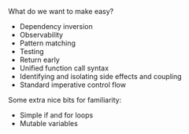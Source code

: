 What do we want to make easy?
- Dependency inversion
- Observability
- Pattern matching
- Testing
- Return early
- Unified function call syntax
- Identifying and isolating side effects and coupling
- Standard imperative control flow

Some extra nice bits for familiarity:
- Simple if and for loops
- Mutable variables